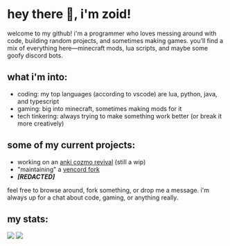 # hey there 👋, i'm zoid!
welcome to my github! i'm a programmer who loves messing around with code, building random projects, and sometimes making games. you’ll find a mix of everything here—minecraft mods, lua scripts, and maybe some goofy discord bots.

## what i'm into:
- coding: my top languages (according to vscode) are lua, python, java, and typescript
- gaming: big into minecraft, sometimes making mods for it
- tech tinkering: always trying to make something work better (or break it more creatively)

## some of my current projects:
- working on an [anki cozmo revival](https://github.com/RazuProject/) (still a wip)
- "maintaining" a [vencord fork](https://github.com/Zoidcord/Zoidcord)
- ***[REDACTED]***

feel free to browse around, fork something, or drop me a message. i'm always up for a chat about code, gaming, or anything really.

## my stats:
<picture>
  <source
    srcset="https://github-readme-stats.vercel.app/api?username=thezoidmaster&show_icons=true&theme=dark&hide_border=true"
    media="(prefers-color-scheme: dark)"
  />
  <source
    srcset="https://github-readme-stats.vercel.app/api?username=thezoidmaster&show_icons=true&hide_border=true"
    media="(prefers-color-scheme: light), (prefers-color-scheme: no-preference)"
  />
  <img src="https://github-readme-stats.vercel.app/api?username=thezoidmaster&show_icons=true&hide_border=true" />
</picture>

<picture>
  <source
    srcset="https://github-readme-streak-stats.herokuapp.com/?user=thezoidmaster&theme=dark&hide_border=true"
    media="(prefers-color-scheme: dark)"
  />
  <source
    srcset="https://github-readme-streak-stats.herokuapp.com/?user=thezoidmaster&hide_border=true"
    media="(prefers-color-scheme: light), (prefers-color-scheme: no-preference)"
  />
  <img src="https://github-readme-streak-stats.herokuapp.com/?user=thezoidmaster&hide_border=true" />
</picture>
